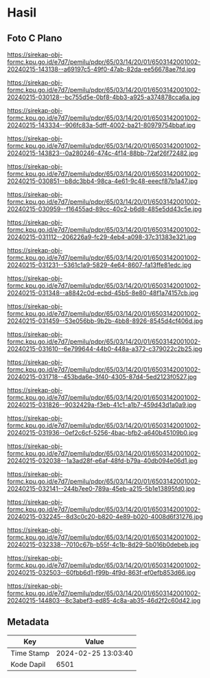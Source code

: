 # Hasil

## Foto C Plano

https://sirekap-obj-formc.kpu.go.id/e7d7/pemilu/pdpr/65/03/14/20/01/6503142001002-20240215-143138--a69197c5-49f0-47ab-82da-ee56678ae7fd.jpg

https://sirekap-obj-formc.kpu.go.id/e7d7/pemilu/pdpr/65/03/14/20/01/6503142001002-20240215-030128--bc755d5e-0bf8-4bb3-a925-a374878cca6a.jpg

https://sirekap-obj-formc.kpu.go.id/e7d7/pemilu/pdpr/65/03/14/20/01/6503142001002-20240215-143334--906fc83a-5dff-4002-ba21-80979754bbaf.jpg

https://sirekap-obj-formc.kpu.go.id/e7d7/pemilu/pdpr/65/03/14/20/01/6503142001002-20240215-143823--0a280246-474c-4f14-88bb-72af26f72482.jpg

https://sirekap-obj-formc.kpu.go.id/e7d7/pemilu/pdpr/65/03/14/20/01/6503142001002-20240215-030851--b8dc3bb4-98ca-4e61-9c48-eeecf87b1a47.jpg

https://sirekap-obj-formc.kpu.go.id/e7d7/pemilu/pdpr/65/03/14/20/01/6503142001002-20240215-030959--f16455ad-89cc-40c2-b6d8-485e5dd43c5e.jpg

https://sirekap-obj-formc.kpu.go.id/e7d7/pemilu/pdpr/65/03/14/20/01/6503142001002-20240215-031112--206226a9-fc29-4eb4-a098-37c31383e321.jpg

https://sirekap-obj-formc.kpu.go.id/e7d7/pemilu/pdpr/65/03/14/20/01/6503142001002-20240215-031231--5361c1a9-5829-4e64-8607-fa13ffe81edc.jpg

https://sirekap-obj-formc.kpu.go.id/e7d7/pemilu/pdpr/65/03/14/20/01/6503142001002-20240215-031348--a8842c0d-ecbd-45b5-8e80-48f1a74157cb.jpg

https://sirekap-obj-formc.kpu.go.id/e7d7/pemilu/pdpr/65/03/14/20/01/6503142001002-20240215-031459--53e056bb-9b2b-4bb8-8926-8545d4cf406d.jpg

https://sirekap-obj-formc.kpu.go.id/e7d7/pemilu/pdpr/65/03/14/20/01/6503142001002-20240215-031610--6e799644-44b0-448a-a372-c379022c2b25.jpg

https://sirekap-obj-formc.kpu.go.id/e7d7/pemilu/pdpr/65/03/14/20/01/6503142001002-20240215-031718--453bda6e-3f40-4305-87d4-5ed2123f0527.jpg

https://sirekap-obj-formc.kpu.go.id/e7d7/pemilu/pdpr/65/03/14/20/01/6503142001002-20240215-031826--9032429a-f3eb-41c1-a1b7-459d43d1a0a9.jpg

https://sirekap-obj-formc.kpu.go.id/e7d7/pemilu/pdpr/65/03/14/20/01/6503142001002-20240215-031936--0ef2c6cf-5256-4bac-bfb2-a640b45109b0.jpg

https://sirekap-obj-formc.kpu.go.id/e7d7/pemilu/pdpr/65/03/14/20/01/6503142001002-20240215-032038--1a3ad28f-e6af-48fd-b79a-40db094e06d1.jpg

https://sirekap-obj-formc.kpu.go.id/e7d7/pemilu/pdpr/65/03/14/20/01/6503142001002-20240215-032141--244b7ee0-789a-45eb-a215-5b1e13895fd0.jpg

https://sirekap-obj-formc.kpu.go.id/e7d7/pemilu/pdpr/65/03/14/20/01/6503142001002-20240215-032245--8d3c0c20-b820-4e89-b020-4008d6f31276.jpg

https://sirekap-obj-formc.kpu.go.id/e7d7/pemilu/pdpr/65/03/14/20/01/6503142001002-20240215-032338--7010c67b-b55f-4c1b-8d29-5b016b0debeb.jpg

https://sirekap-obj-formc.kpu.go.id/e7d7/pemilu/pdpr/65/03/14/20/01/6503142001002-20240215-032503--60fbb6d1-f99b-4f9d-863f-ef0efb853d66.jpg

https://sirekap-obj-formc.kpu.go.id/e7d7/pemilu/pdpr/65/03/14/20/01/6503142001002-20240215-144803--8c3abef3-ed85-4c8a-ab35-46d2f2c60d42.jpg


## Metadata

| Key        | Value               |
| ---------- | ------------------- |
| Time Stamp | 2024-02-25 13:03:40 |
| Kode Dapil | 6501                |



